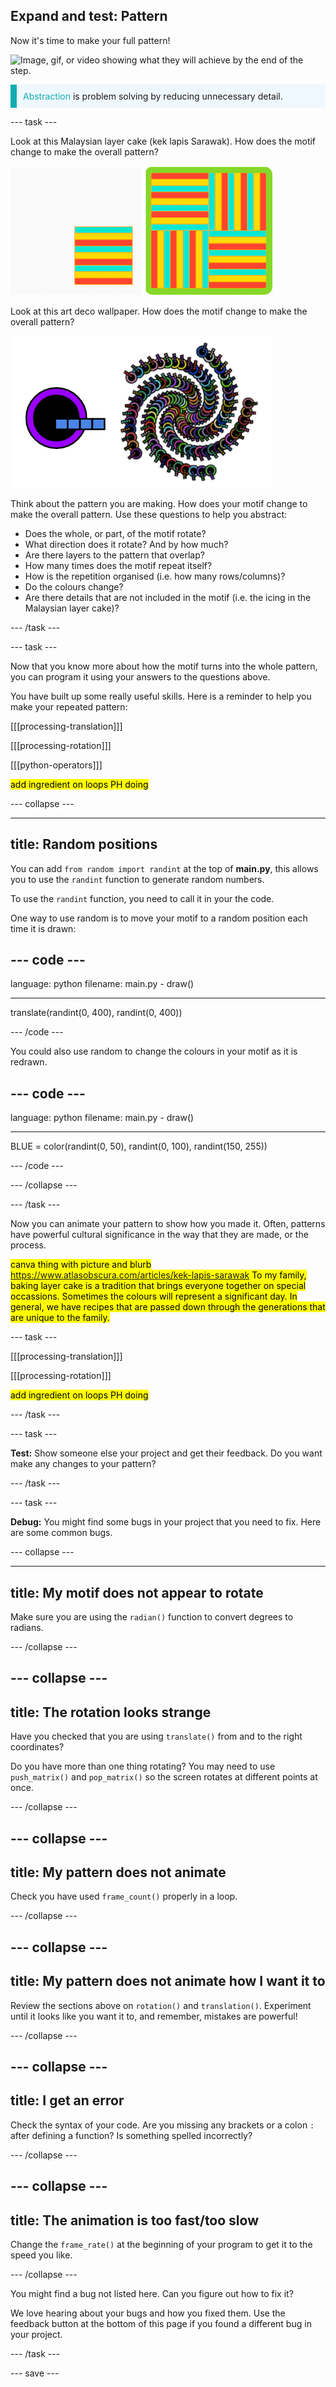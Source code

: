 ## Expand and test: Pattern

Now it's time to make your full pattern!

![Image, gif, or video showing what they will achieve by the end of the step.](images/image.png)

<p style="border-left: solid; border-width:10px; border-color: #0faeb0; background-color: aliceblue; padding: 10px;"><span style="color: #0faeb0">Abstraction</span> is problem solving by reducing unnecessary detail. 

</p>

--- task ---

Look at this Malaysian layer cake (kek lapis Sarawak). How does the motif change to make the overall pattern?

![The motif from the kek lapis Sarawak project next to the complete pattern.](images/kek-motif.png)

Look at this art deco wallpaper. How does the motif change to make the overall pattern?

![The motif from the art deco wallpaper project next to the complete pattern.](images/spirals-motif.png)

Think about the pattern you are making. How does your motif change to make the overall pattern. Use these questions to help you abstract:
- Does the whole, or part, of the motif rotate?
- What direction does it rotate? And by how much?
- Are there layers to the pattern that overlap?
- How many times does the motif repeat itself?
- How is the repetition organised (i.e. how many rows/columns)?
- Do the colours change?
- Are there details that are not included in the motif (i.e. the icing in the Malaysian layer cake)?

--- /task ---

--- task ---

Now that you know more about how the motif turns into the whole pattern, you can program it using your answers to the questions above.

You have built up some really useful skills. Here is a reminder to help you make your repeated pattern: 

[[[processing-translation]]]

[[[processing-rotation]]]

[[[python-operators]]]

<mark>add ingredient on loops PH doing </mark>


--- collapse ---

---
title: Random positions
---

You can add `from random import randint` at the top of **main.py**, this allows you to use the `randint` function to generate random numbers.

To use the `randint` function, you need to call it in your the code. 

One way to use random is to move your motif to a random position each time it is drawn:

--- code ---
---
language: python
filename: main.py - draw()

---

translate(randint(0, 400), randint(0, 400))

--- /code ---

You could also use random to change the colours in your motif as it is redrawn. 

--- code ---
---
language: python
filename: main.py - draw()

---

BLUE = color(randint(0, 50), randint(0, 100), randint(150, 255))

--- /code ---

--- /collapse ---

--- /task ---

Now you can animate your pattern to show how you made it. Often, patterns have powerful cultural significance in the way that they are made, or the process.

<mark>canva thing with picture and blurb https://www.atlasobscura.com/articles/kek-lapis-sarawak To my family, baking layer cake is a tradition that brings everyone together on special occassions. Sometimes the colours will represent a significant day. In general, we have recipes that are passed down through the generations that are unique to the family.</mark>

--- task ---

[[[processing-translation]]]

[[[processing-rotation]]]

<mark>add ingredient on loops PH doing </mark>

--- /task ---


--- task ---

**Test:** Show someone else your project and get their feedback. Do you want make any changes to your pattern? 

--- /task ---

--- task ---

**Debug:** You might find some bugs in your project that you need to fix. Here are some common bugs.

--- collapse ---

---
title: My motif does not appear to rotate
---

Make sure you are using the `radian()` function to convert degrees to radians.

--- /collapse ---

--- collapse ---
---
title: The rotation looks strange
---

Have you checked that you are using `translate()` from and to the right coordinates? 

Do you have more than one thing rotating? You may need to use `push_matrix()` and `pop_matrix()` so the screen rotates at different points at once.

--- /collapse ---

--- collapse ---
---
title: My pattern does not animate
---

Check you have used `frame_count()` properly in a loop.

--- /collapse ---

--- collapse ---
---
title: My pattern does not animate how I want it to
---

Review the sections above on `rotation()` and `translation()`. Experiment until it looks like you want it to, and remember, mistakes are powerful!

--- /collapse ---

--- collapse ---
---
title: I get an error
---

Check the syntax of your code. Are you missing any brackets or a colon `:` after defining a function? Is something spelled incorrectly?

--- /collapse ---

--- collapse ---
---
title: The animation is too fast/too slow
---

Change the `frame_rate()` at the beginning of your program to get it to the speed you like.

--- /collapse ---

You might find a bug not listed here. Can you figure out how to fix it?

We love hearing about your bugs and how you fixed them. Use the feedback button at the bottom of this page if you found a different bug in your project.

--- /task ---


--- save ---
